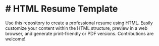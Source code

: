 # # HTML Resume Template

Use this repository to create a professional resume using HTML. Easily customize your content within the HTML structure, preview in a web browser, and generate print-friendly or PDF versions. Contributions are welcome! 
